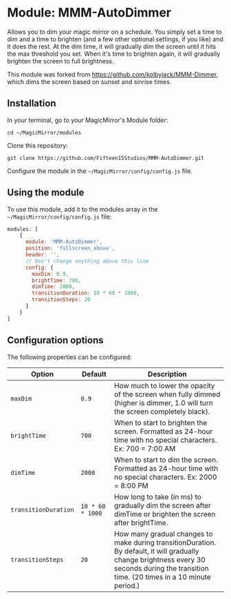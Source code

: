 # Module: MMM-AutoDimmer
Allows you to dim your magic mirror on a schedule. You simply set a time to dim and a time to brighten (and a few other optional settings, if you like) and it does the rest. At the dim time, it will gradually dim the screen until it hits the max threshold you set. When it's time to brighten again, it will gradually brighten the screen to full brightness.

This module was forked from https://github.com/kolbyjack/MMM-Dimmer, which dims the screen based on sunset and sinrise times.

## Installation

In your terminal, go to your MagicMirror's Module folder:
````
cd ~/MagicMirror/modules
````

Clone this repository:
````
git clone https://github.com/Fifteen15Studios/MMM-AutoDimmer.git
````

Configure the module in the `~/MagicMirror/config/config.js` file.

## Using the module

To use this module, add it to the modules array in the `~/MagicMirror/config/config.js` file:
````javascript
modules: [
    {
      module: 'MMM-AutoDimmer',
      position: 'fullscreen_above',
      header: '',
      // Don't change anything above this line
      config: {
        maxDim: 0.9,
        brightTime: 700,
        dimTime: 2000,
        transitionDuration: 10 * 60 * 1000,
        transitionSteps: 20
      }
    }
]
````

## Configuration options

The following properties can be configured:

|Option|Default|Description|
|---|---|---|
|`maxDim`|`0.9`|How much to lower the opacity of the screen when fully dimmed (higher is dimmer, 1.0 will turn the screen completely black).|
|`brightTime`|`700`|When to start to brighten the screen. Formatted as 24-hour time with no special characters. Ex: 700 = 7:00 AM|
|`dimTime`|`2000`|When to start to dim the screen. Formatted as 24-hour time with no special characters. Ex: 2000 = 8:00 PM|
|`transitionDuration`|`10 * 60 * 1000`|How long to take (in ms) to gradually dim the screen after dimTime or brighten the screen after brightTime.|
|`transitionSteps`|`20`|How many gradual changes to make during transitionDuration. By default, it will gradually change brightness every 30 seconds during the transition time. (20 times in a 10 minute period.)|
